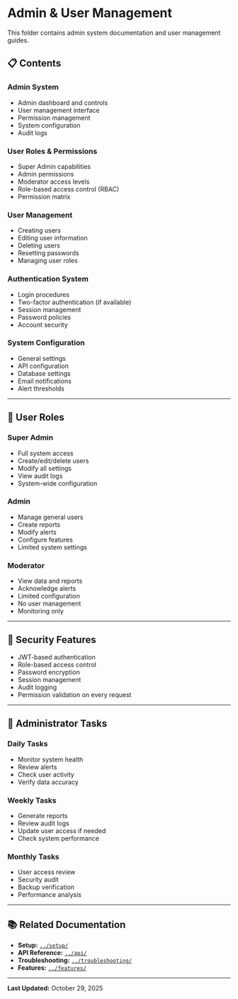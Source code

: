 # Admin & User Management

This folder contains admin system documentation and user management guides.

## 📋 Contents

### Admin System
- Admin dashboard and controls
- User management interface
- Permission management
- System configuration
- Audit logs

### User Roles & Permissions
- Super Admin capabilities
- Admin permissions
- Moderator access levels
- Role-based access control (RBAC)
- Permission matrix

### User Management
- Creating users
- Editing user information
- Deleting users
- Resetting passwords
- Managing user roles

### Authentication System
- Login procedures
- Two-factor authentication (if available)
- Session management
- Password policies
- Account security

### System Configuration
- General settings
- API configuration
- Database settings
- Email notifications
- Alert thresholds

---

## 👤 User Roles

### Super Admin
- Full system access
- Create/edit/delete users
- Modify all settings
- View audit logs
- System-wide configuration

### Admin
- Manage general users
- Create reports
- Modify alerts
- Configure features
- Limited system settings

### Moderator
- View data and reports
- Acknowledge alerts
- Limited configuration
- No user management
- Monitoring only

---

## 🔐 Security Features

- JWT-based authentication
- Role-based access control
- Password encryption
- Session management
- Audit logging
- Permission validation on every request

---

## 🔧 Administrator Tasks

### Daily Tasks
- Monitor system health
- Review alerts
- Check user activity
- Verify data accuracy

### Weekly Tasks
- Generate reports
- Review audit logs
- Update user access if needed
- Check system performance

### Monthly Tasks
- User access review
- Security audit
- Backup verification
- Performance analysis

---

## 📚 Related Documentation

- **Setup:** [`../setup/`](../setup/)
- **API Reference:** [`../api/`](../api/)
- **Troubleshooting:** [`../troubleshooting/`](../troubleshooting/)
- **Features:** [`../features/`](../features/)

---

**Last Updated:** October 29, 2025
